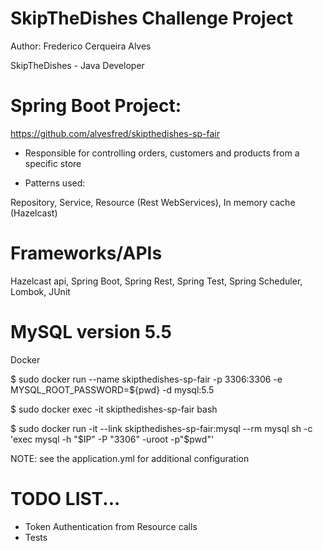 # SkipTheDishes Challenge Project

Author: Frederico Cerqueira Alves

SkipTheDishes - Java Developer

# Spring Boot Project:

https://github.com/alvesfred/skipthedishes-sp-fair

- Responsible for controlling orders, customers and products from a specific store

- Patterns used:

Repository, 
Service, 
Resource (Rest WebServices), 
In memory cache (Hazelcast)

# Frameworks/APIs

Hazelcast api, 
Spring Boot, 
Spring Rest, 
Spring Test, 
Spring Scheduler, 
Lombok, 
JUnit

# MySQL version 5.5

Docker

$ sudo docker run --name skipthedishes-sp-fair -p 3306:3306 -e MYSQL_ROOT_PASSWORD=${pwd} -d mysql:5.5

$ sudo docker exec -it skipthedishes-sp-fair bash

$ sudo docker run -it --link skipthedishes-sp-fair:mysql --rm mysql sh -c 'exec mysql -h "$IP" -P "3306" -uroot -p"$pwd"'

NOTE: see the application.yml for additional configuration

# TODO LIST...

- Token Authentication from Resource calls
- Tests

